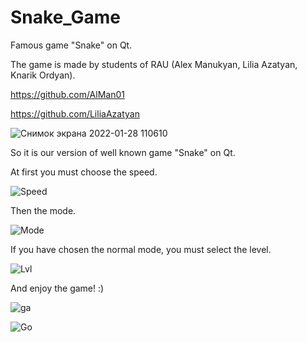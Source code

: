 # Snake_Game
Famous game "Snake" on Qt.

The game is made by students of RAU (Alex Manukyan, Lilia Azatyan, Knarik Ordyan).

https://github.com/AlMan01

https://github.com/LiliaAzatyan

![Снимок экрана 2022-01-28 110610](https://user-images.githubusercontent.com/90648958/151502812-e59604d9-b2f3-44de-a126-aa8bc2260364.jpg)

So it is our version of well known game "Snake" on Qt.

At first you must choose the speed.

![Speed](https://user-images.githubusercontent.com/90648958/151503214-a70d17bb-c454-474e-ba8d-a3bdb0e749eb.jpg)

Then the mode.

![Mode](https://user-images.githubusercontent.com/90648958/151503363-59ae57b6-4f00-464c-8a86-04084166823c.jpg)

If you have chosen the normal mode, you must select the level.

![Lvl](https://user-images.githubusercontent.com/90648958/151503535-c67646df-4aaa-44fa-a81b-98c26ee6f37d.jpg)

And enjoy the game! :)

![ga](https://user-images.githubusercontent.com/90648958/151504395-b8f2aa7a-c201-426e-9bc0-25d8104be26a.jpg)

![Go](https://user-images.githubusercontent.com/90648958/151504467-b098147c-7ed5-4b91-98cb-182c438b15d6.jpg)

